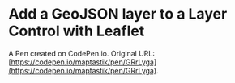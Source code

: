 # Add a GeoJSON layer to a Layer Control with Leaflet

A Pen created on CodePen.io. Original URL: [https://codepen.io/maptastik/pen/GRrLyga](https://codepen.io/maptastik/pen/GRrLyga).


